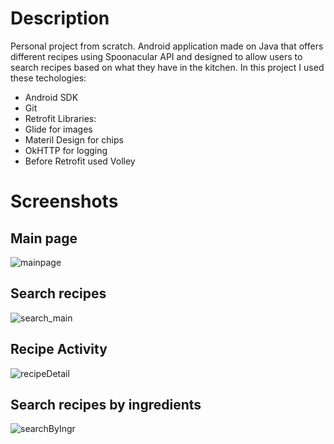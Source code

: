# Description 
Personal project from scratch. Android application made on Java that offers different recipes using Spoonacular API and designed to allow users to search recipes based on what they have in the kitchen.
In this project I used these techologies: 
* Android SDK
* Git
* Retrofit
Libraries: 
* Glide for images
* Materil Design for chips
* OkHTTP for logging 
* Before Retrofit used Volley
# Screenshots

## Main page
![mainpage](https://user-images.githubusercontent.com/63249052/107252809-e9177c80-6a5f-11eb-82d3-1303536b3d05.png)

## Search recipes
![search_main](https://user-images.githubusercontent.com/63249052/104006584-e4497980-51d0-11eb-84b0-e68d3b1ab4eb.jpg)

## Recipe Activity
![recipeDetail](https://user-images.githubusercontent.com/63249052/107253126-3693e980-6a60-11eb-8e53-52ef973fcb6c.png)

## Search recipes by ingredients 
![searchByIngr](https://user-images.githubusercontent.com/63249052/107253430-7f4ba280-6a60-11eb-8904-7065107c1b52.png)
